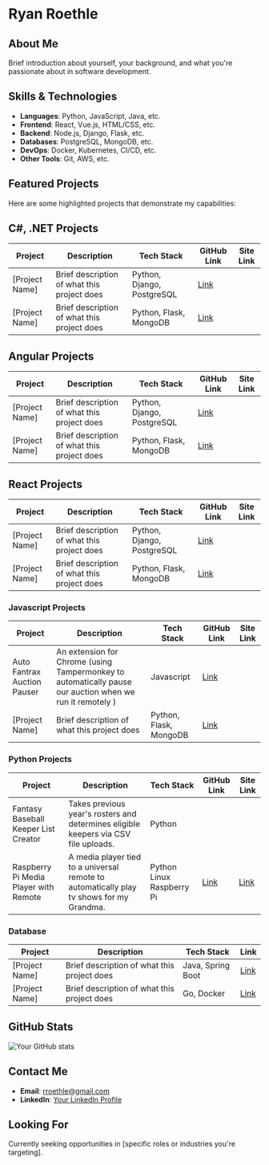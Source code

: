 # Ryan Roethle

## About Me
Brief introduction about yourself, your background, and what you're passionate about in software development.

## Skills & Technologies
- **Languages**: Python, JavaScript, Java, etc.
- **Frontend**: React, Vue.js, HTML/CSS, etc.
- **Backend**: Node.js, Django, Flask, etc.
- **Databases**: PostgreSQL, MongoDB, etc.
- **DevOps**: Docker, Kubernetes, CI/CD, etc.
- **Other Tools**: Git, AWS, etc.

## Featured Projects
Here are some highlighted projects that demonstrate my capabilities:

## C#, .NET Projects
| Project | Description | Tech Stack | GitHub Link | Site Link |
|---------|-------------|------------|-------------| ----------|
| [Project Name] | Brief description of what this project does | Python, Django, PostgreSQL | [Link](URL) | |
| [Project Name] | Brief description of what this project does | Python, Flask, MongoDB | [Link](URL) | |

## Angular Projects
| Project | Description | Tech Stack | GitHub Link | Site Link |
|---------|-------------|------------|-------------| ----------|
| [Project Name] | Brief description of what this project does | Python, Django, PostgreSQL | [Link](URL) | |
| [Project Name] | Brief description of what this project does | Python, Flask, MongoDB | [Link](URL) | |

## React Projects
| Project | Description | Tech Stack | GitHub Link | Site Link |
|---------|-------------|------------|-------------| ----------|
| [Project Name] | Brief description of what this project does | Python, Django, PostgreSQL | [Link](URL) | | 
| [Project Name] | Brief description of what this project does | Python, Flask, MongoDB | [Link](URL) | |

### Javascript Projects
| Project | Description | Tech Stack | GitHub Link | Site Link |
|---------|-------------|------------|-------------| ----------|
|  Auto Fantrax Auction Pauser | An extension for Chrome (using Tampermonkey to automatically pause our auction when we run it remotely ) | Javascript | [Link](https://github.com/rroethle7474/JCL-Auction-Pauser) |
| [Project Name] | Brief description of what this project does | Python, Flask, MongoDB | [Link](URL) |

### Python Projects
| Project | Description | Tech Stack | GitHub Link | Site Link |
|---------|-------------|------------|-------------| ----------|
| Fantasy Baseball Keeper List Creator | Takes previous year's rosters and determines eligible keepers via CSV file uploads. | Python |  | |
| Raspberry Pi Media Player with Remote | A media player tied to a universal remote to automatically play tv shows for my Grandma. | Python Linux Raspberry Pi| [Link](URL) | <a href="https://github.com/rroethle7474/auto-remote-media-rasp-pi">Link</a> |

### Database
| Project | Description | Tech Stack | Link |
|---------|-------------|------------|------|
| [Project Name] | Brief description of what this project does | Java, Spring Boot | [Link](URL) |
| [Project Name] | Brief description of what this project does | Go, Docker | [Link](URL) |

## GitHub Stats
![Your GitHub stats](https://github-readme-stats.vercel.app/api?username=rroethle7474&show_icons=true&theme=radical)

## Contact Me
- **Email**: rroethle@gmail.com
- **LinkedIn**: [Your LinkedIn Profile](URL)

## Looking For
Currently seeking opportunities in [specific roles or industries you're targeting].
